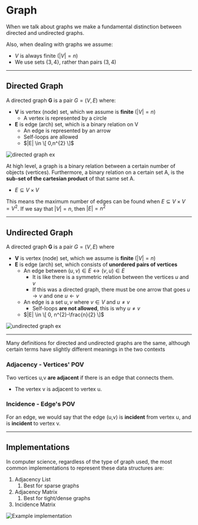 # Graph
When we talk about graphs we make a fundamental distinction between
directed and undirected graphs.

Also, when dealing with graphs we assume:
* $V$ is always finite ($|V| = n$)
* We use sets $\{ 3,4 \}$, rather than pairs $(3,4)$

---

## Directed Graph
A directed graph **G** is a pair $G = (V, E)$ where:
* **V** is vertex (node) set, which we assume is **finite** ($|V| = n$)
  * A vertex is represented by a circle
* **E** is edge (arch) set, which is a binary relation on V
  * An edge is represented by an arrow
  * Self-loops are allowed
  * $|E| \in \[ 0,n^{2} \]$

![directed graph ex](https://github.com/PayThePizzo/DataStrutucures-Algorithms/blob/main/Resources/directedgex.png?raw=TRUE)

At high level, a graph is a binary relation between a certain number of objects (vertices).
Furthermore, a binary relation on a certain set A, is the **sub-set of the cartesian product** of that same set A.
* $E \subseteq V \times V$

This means the maximum number of edges can be found when $E \subseteq V \times V = V^{2}$. 
If we say that $|V| = n$, then $|E| = n^{2}$

---

## Undirected Graph
A directed graph **G** is a pair $G=(V, E)$ where
* **V** is vertex (node) set, which we assume is **finite** ($|V| = n$)
* **E** is edge (arch) set, which consists of **unordered pairs of vertices**
  * An edge between $(u,v) \in E \leftrightarrow (v,u) \in E$
    * It is like there is a symmetric relation between the vertices $u$ and $v$
    * If this was a directed graph, there must be one arrow that goes $u \rightarrow v$ and one $u \leftarrow v$
  * An edge is a set ${u,v}$ where $v \in V$ and $u \neq v$
    * Self-loops **are not allowed**, this is why $u \neq v$
  * $|E| \in \[ 0, n^{2}-\frac{n}{2} \]$

![undirected graph ex](https://github.com/PayThePizzo/DataStrutucures-Algorithms/blob/main/Resources/undirectedgex.png?raw=TRUE)

---

Many definitions for directed and undirected graphs are the same, 
although certain terms have slightly different meanings in the two contexts

### Adjacency - Vertices' POV
Two vertices u,v **are adjacent** if there is an edge that connects them.
* The vertex v is adjacent to vertex u.

### Incidence - Edge's POV
For an edge, we would say that the edge (u,v) 
is **incident** from vertex u, and is **incident** to vertex v.

---

## Implementations
In computer science, regardless of the type of graph used,
the most common implementations to represent these data structures are:
1. Adjacency List
   1. Best for sparse graphs
2. Adjacency Matrix
   1. Best for tight/dense graphs
3. Incidence Matrix

![Example implementation](https://github.com/PayThePizzo/DataStrutucures-Algorithms/blob/main/Resources/eximplem.png?raw=TRUE)
